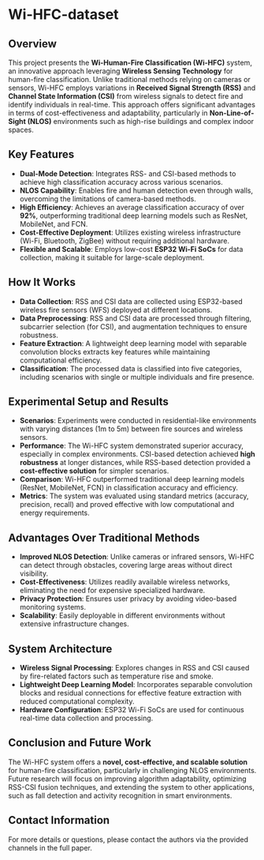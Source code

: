 # Wi-HFC-dataset
## Overview  
This project presents the **Wi-Human-Fire Classification (Wi-HFC)** system, an innovative approach leveraging **Wireless Sensing Technology** for human-fire classification. Unlike traditional methods relying on cameras or sensors, Wi-HFC employs variations in **Received Signal Strength (RSS)** and **Channel State Information (CSI)** from wireless signals to detect fire and identify individuals in real-time. This approach offers significant advantages in terms of cost-effectiveness and adaptability, particularly in **Non-Line-of-Sight (NLOS)** environments such as high-rise buildings and complex indoor spaces.

## Key Features  
- **Dual-Mode Detection**: Integrates RSS- and CSI-based methods to achieve high classification accuracy across various scenarios.  
- **NLOS Capability**: Enables fire and human detection even through walls, overcoming the limitations of camera-based methods.  
- **High Efficiency**: Achieves an average classification accuracy of over **92%**, outperforming traditional deep learning models such as ResNet, MobileNet, and FCN.  
- **Cost-Effective Deployment**: Utilizes existing wireless infrastructure (Wi-Fi, Bluetooth, ZigBee) without requiring additional hardware.  
- **Flexible and Scalable**: Employs low-cost **ESP32 Wi-Fi SoCs** for data collection, making it suitable for large-scale deployment.

## How It Works  
- **Data Collection**: RSS and CSI data are collected using ESP32-based wireless fire sensors (WFS) deployed at different locations.  
- **Data Preprocessing**: RSS and CSI data are processed through filtering, subcarrier selection (for CSI), and augmentation techniques to ensure robustness.  
- **Feature Extraction**: A lightweight deep learning model with separable convolution blocks extracts key features while maintaining computational efficiency.  
- **Classification**: The processed data is classified into five categories, including scenarios with single or multiple individuals and fire presence.

## Experimental Setup and Results  
- **Scenarios**: Experiments were conducted in residential-like environments with varying distances (1m to 5m) between fire sources and wireless sensors.  
- **Performance**: The Wi-HFC system demonstrated superior accuracy, especially in complex environments. CSI-based detection achieved **high robustness** at longer distances, while RSS-based detection provided a **cost-effective solution** for simpler scenarios.  
- **Comparison**: Wi-HFC outperformed traditional deep learning models (ResNet, MobileNet, FCN) in classification accuracy and efficiency.  
- **Metrics**: The system was evaluated using standard metrics (accuracy, precision, recall) and proved effective with low computational and energy requirements.

## Advantages Over Traditional Methods  
- **Improved NLOS Detection**: Unlike cameras or infrared sensors, Wi-HFC can detect through obstacles, covering large areas without direct visibility.  
- **Cost-Effectiveness**: Utilizes readily available wireless networks, eliminating the need for expensive specialized hardware.  
- **Privacy Protection**: Ensures user privacy by avoiding video-based monitoring systems.  
- **Scalability**: Easily deployable in different environments without extensive infrastructure changes.

## System Architecture  
- **Wireless Signal Processing**: Explores changes in RSS and CSI caused by fire-related factors such as temperature rise and smoke.  
- **Lightweight Deep Learning Model**: Incorporates separable convolution blocks and residual connections for effective feature extraction with reduced computational complexity.  
- **Hardware Configuration**: ESP32 Wi-Fi SoCs are used for continuous real-time data collection and processing.

## Conclusion and Future Work  
The Wi-HFC system offers a **novel, cost-effective, and scalable solution** for human-fire classification, particularly in challenging NLOS environments. Future research will focus on improving algorithm adaptability, optimizing RSS-CSI fusion techniques, and extending the system to other applications, such as fall detection and activity recognition in smart environments.

## Contact Information  
For more details or questions, please contact the authors via the provided channels in the full paper.
